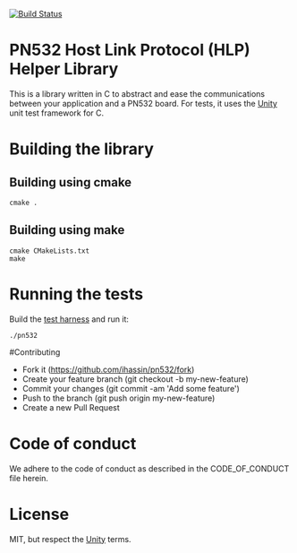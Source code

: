 [![Build Status](https://travis-ci.org/ihassin/pn532.svg?branch=master)](https://travis-ci.org/ihassin/pn532)

# PN532 Host Link Protocol (HLP) Helper Library

This is a library written in C to abstract and ease the communications between your application and a PN532 board.
For tests, it uses the [Unity](https://github.com/ThrowTheSwitch/Unity) unit test framework for C.

# Building the library

## Building using cmake

```
cmake .
```

## Building using make

```
cmake CMakeLists.txt
make

```

# Running the tests

Build the [test harness](https://github.com/ihassin/pn532/blob/master/main.c) and run it:

```
./pn532
```

#Contributing

* Fork it (https://github.com/ihassin/pn532/fork)
* Create your feature branch (git checkout -b my-new-feature)
* Commit your changes (git commit -am 'Add some feature')
* Push to the branch (git push origin my-new-feature)
* Create a new Pull Request

# Code of conduct

We adhere to the code of conduct as described in the CODE_OF_CONDUCT file herein.

# License

MIT, but respect the [Unity](https://github.com/ThrowTheSwitch/Unity) terms.



